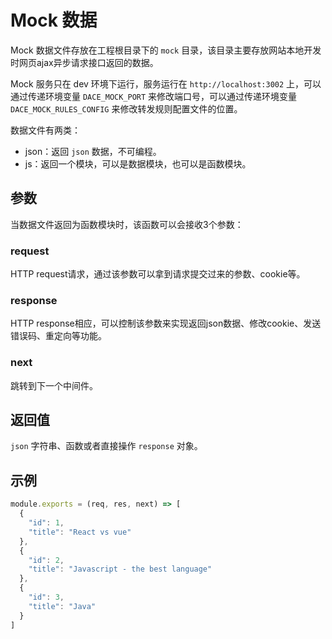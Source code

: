 # Mock 数据

Mock 数据文件存放在工程根目录下的 `mock` 目录，该目录主要存放网站本地开发时网页ajax异步请求接口返回的数据。

Mock 服务只在 dev 环境下运行，服务运行在 `http://localhost:3002` 上，可以通过传递环境变量 `DACE_MOCK_PORT` 来修改端口号，可以通过传递环境变量 `DACE_MOCK_RULES_CONFIG` 来修改转发规则配置文件的位置。 

数据文件有两类：

- json：返回 `json` 数据，不可编程。
- js：返回一个模块，可以是数据模块，也可以是函数模块。

## 参数
当数据文件返回为函数模块时，该函数可以会接收3个参数：

### request
HTTP request请求，通过该参数可以拿到请求提交过来的参数、cookie等。

### response
HTTP response相应，可以控制该参数来实现返回json数据、修改cookie、发送错误码、重定向等功能。

### next
跳转到下一个中间件。

## 返回值
`json` 字符串、函数或者直接操作 `response` 对象。

## 示例
```js
module.exports = (req, res, next) => [
  {
    "id": 1,
    "title": "React vs vue"
  },
  {
    "id": 2,
    "title": "Javascript - the best language"
  },
  {
    "id": 3,
    "title": "Java"
  }
]
```
